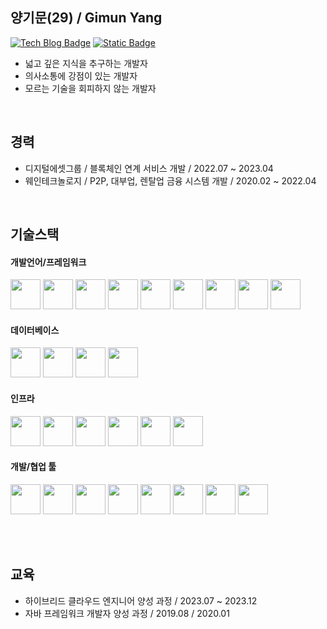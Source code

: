 ## 양기문(29) / Gimun Yang
[![Tech Blog Badge](http://img.shields.io/badge/-Tech%20blog-white?style=flat-square&logo=velog&link=https://velog.io/@devgimun/)](https://velog.io/@devgimun/)
[![Static Badge](https://img.shields.io/badge/Mail-white?style=flat-square&logo=naver&link=mailto%3Ddevgimun%40naver.com)](mailto:devgimun@naver.com)

- 넓고 깊은 지식을 추구하는 개발자
- 의사소통에 강점이 있는 개발자
- 모르는 기술을 회피하지 않는 개발자

<br>

## 경력
- 디지털에셋그룹 / 블록체인 연계 서비스 개발 / 2022.07 ~ 2023.04
- 웨인테크놀로지 / P2P, 대부업, 렌탈업 금융 시스템 개발 / 2020.02 ~ 2022.04

<br>

## 기술스택

#### 개발언어/프레임워크
<img width=48 src="https://github.com/kimnu-yang/kimnu-yang/assets/110176543/543e3f96-68ff-41e5-9050-abcf12a89516" />
<img width=48 src="https://github.com/kimnu-yang/kimnu-yang/assets/110176543/4a02ae84-8d61-437a-ae92-d146c0db9881" />
<img width=48 src="https://github.com/kimnu-yang/kimnu-yang/assets/110176543/45290020-e32e-4c33-b138-92c7db929b78" />
<img width=48 src="https://github.com/kimnu-yang/kimnu-yang/assets/110176543/61740850-02db-400d-b4f3-a0825ba3b169" />
<img width=48 src="https://github.com/kimnu-yang/kimnu-yang/assets/110176543/7a880943-ed63-4573-a8df-5e67051e83d3" />
<img width=48 src="https://github.com/kimnu-yang/kimnu-yang/assets/110176543/d2be8b39-85c2-4947-97a6-54276a1b3a32" />
<img width=48 src="https://github.com/kimnu-yang/kimnu-yang/assets/110176543/2df09c6c-212d-4599-bd9a-b4b75e818975" />
<img width=48 src="https://github.com/kimnu-yang/kimnu-yang/assets/110176543/4bbf9fe0-54d2-4849-b377-0017fd1f0362" />
<img width=48 src="https://github.com/kimnu-yang/kimnu-yang/assets/110176543/f6a8830d-d1ee-4697-917d-95fed7b0497a" />

<br>

#### 데이터베이스
<img width=48 src="https://github.com/kimnu-yang/kimnu-yang/assets/110176543/55036699-0a81-4143-bb19-88028053187b" />
<img width=48 src="https://github.com/kimnu-yang/kimnu-yang/assets/110176543/d82086cc-cb21-4fc6-9733-a05f4fad2540" />
<img width=48 src="https://github.com/kimnu-yang/kimnu-yang/assets/110176543/5daa5549-9a2a-4594-9755-efe6ebba5435" />
<img width=48 src="https://github.com/kimnu-yang/kimnu-yang/assets/110176543/067048a2-4d81-4334-b552-c43b61cd1ca4" />

<br>

#### 인프라
<img width=48 src="https://github.com/kimnu-yang/kimnu-yang/assets/110176543/4e146283-b21d-49a7-8c61-a48ba6c914f5" />
<img width=48 src="https://github.com/kimnu-yang/kimnu-yang/assets/110176543/f8f837c8-32a5-4bf5-aa73-2761e24d4c97" />
<img width=48 src="https://github.com/kimnu-yang/kimnu-yang/assets/110176543/df179980-c6e3-428e-95c8-139dbfce16b4" />
<img width=48 src="https://github.com/kimnu-yang/kimnu-yang/assets/110176543/b82ee55c-5f0a-4655-a71d-b0a2e68523c7" />
<img width=48 src="https://github.com/kimnu-yang/kimnu-yang/assets/110176543/96f83d9c-c364-4c5a-9092-f27d9e75232d" />
<img width=48 src="https://github.com/kimnu-yang/kimnu-yang/assets/110176543/728876b6-93f8-437f-bdaa-5cdaeb270a37" />

<br>

#### 개발/협업 툴
<img width=48 src="https://github.com/kimnu-yang/kimnu-yang/assets/110176543/0aa02e98-fb8b-4d98-9cf7-96beaaaf80b2" />
<img width=48 src="https://github.com/kimnu-yang/kimnu-yang/assets/110176543/9f33a93a-f408-4d7a-a1df-956ea851763d" />
<img width=48 src="https://github.com/kimnu-yang/kimnu-yang/assets/110176543/3a34471a-0170-46c6-af49-6b1ef4229f41" />
<img width=48 src="https://github.com/kimnu-yang/kimnu-yang/assets/110176543/3313bdcf-30a8-4e00-bed1-65de097e6677" />
<img width=48 src="https://github.com/kimnu-yang/kimnu-yang/assets/110176543/dd55a6c9-56ab-4142-b51a-1a72b47ba624" />
<img width=48 src="https://github.com/kimnu-yang/kimnu-yang/assets/110176543/dca7653a-5fc3-4279-835a-04974b24eddb" />
<img width=48 src="https://github.com/kimnu-yang/kimnu-yang/assets/110176543/8bbfde1b-e7d2-4ee4-a9dc-1ea016608bc3" />
<img width=48 src="https://github.com/kimnu-yang/kimnu-yang/assets/110176543/cbf98df3-ceef-46bb-ba4f-3c9b1ec3fe3e" />

<br><br>

## 교육
- 하이브리드 클라우드 엔지니어 양성 과정 / 2023.07 ~ 2023.12
- 자바 프레임워크 개발자 양성 과정 / 2019.08 / 2020.01
